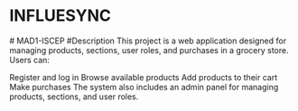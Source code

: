 # INFLUESYNC
#   M A D 1 - I S C E P 
# Description
This project is a web application designed for managing products, sections, user roles, and purchases in a grocery store. Users can:

Register and log in
Browse available products
Add products to their cart
Make purchases
The system also includes an admin panel for managing products, sections, and user roles.
 

